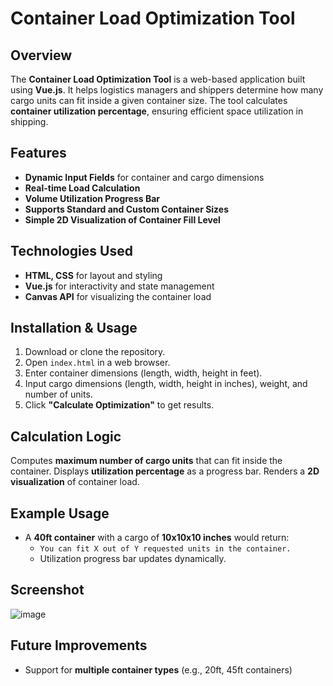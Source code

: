# Container Load Optimization Tool

## Overview
The **Container Load Optimization Tool** is a web-based application built using **Vue.js**. It helps logistics managers and shippers determine how many cargo units can fit inside a given container size. The tool calculates **container utilization percentage**, ensuring efficient space utilization in shipping.

## Features
- **Dynamic Input Fields** for container and cargo dimensions
- **Real-time Load Calculation**
- **Volume Utilization Progress Bar**
- **Supports Standard and Custom Container Sizes**
- **Simple 2D Visualization of Container Fill Level**

## Technologies Used
- **HTML, CSS** for layout and styling
- **Vue.js** for interactivity and state management
- **Canvas API** for visualizing the container load

## Installation & Usage
1. Download or clone the repository.
2. Open `index.html` in a web browser.
3. Enter container dimensions (length, width, height in feet).
4. Input cargo dimensions (length, width, height in inches), weight, and number of units.
5. Click **"Calculate Optimization"** to get results.

## Calculation Logic
 Computes **maximum number of cargo units** that can fit inside the container.
 Displays **utilization percentage** as a progress bar.
 Renders a **2D visualization** of container load.

## Example Usage
- A **40ft container** with a cargo of **10x10x10 inches** would return:
  - `You can fit X out of Y requested units in the container.`
  - Utilization progress bar updates dynamically.

## Screenshot
![image](https://github.com/user-attachments/assets/e3886cb0-01ba-4690-8a2f-6ad6dd841036)


## Future Improvements
- Support for **multiple container types** (e.g., 20ft, 45ft containers)


